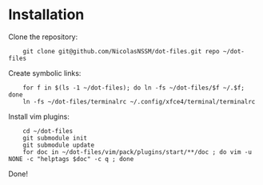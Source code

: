 Installation 
============

Clone the repository:
```
    git clone git@github.com/NicolasNSSM/dot-files.git repo ~/dot-files
```
Create symbolic links:
```
    for f in $(ls -1 ~/dot-files); do ln -fs ~/dot-files/$f ~/.$f; done
    ln -fs ~/dot-files/terminalrc ~/.config/xfce4/terminal/terminalrc
```
Install vim plugins:
```
    cd ~/dot-files
    git submodule init
    git submodule update
    for doc in ~/dot-files/vim/pack/plugins/start/**/doc ; do vim -u NONE -c "helptags $doc" -c q ; done
```
Done!
